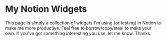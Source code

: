 # My Notion Widgets
This page is simply a collection of widgets I'm using (or testing) in Notion to make me more productive. Feel free to borrow/copy/steal to make your own. If you've got something interesting you use, let me know. Thanks.
